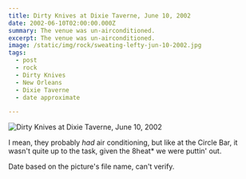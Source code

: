 ```yaml
---
title: Dirty Knives at Dixie Taverne, June 10, 2002
date: 2002-06-10T02:00:00.000Z
summary: The venue was un-airconditioned.
excerpt: The venue was un-airconditioned.
image: /static/img/rock/sweating-lefty-jun-10-2002.jpg
tags:
  - post
  - rock
  - Dirty Knives
  - New Orleans
  - Dixie Taverne
  - date approximate

---
```


![Dirty Knives at Dixie Taverne, June 10, 2002](/static/img/rock/sweating-lefty-jun-10-2002.jpg "Dirty Knives at Dixie Taverne, June 10, 2002")

I mean, they probably _had_ air conditioning, but like at the Circle Bar, it wasn't quite up to the task, given the 8heat* we were puttin' out.

Date based on the picture's file name, can't verify.
